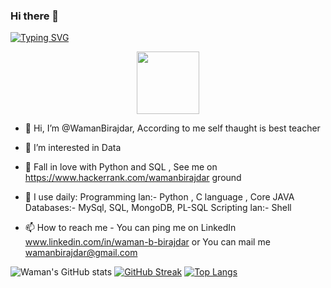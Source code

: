 ### Hi there 👋
[![Typing SVG](https://readme-typing-svg.demolab.com/?lines=I'm+Waman+Birajdar;Big+Data+and+ML+Engineer)](https://git.io/typing-svg)
<div id="header" align="center">
  <img src="https://media.giphy.com/media/M9gbBd9nbDrOTu1Mqx/giphy.gif" width="100"/>
</div> 



- 👋 Hi, I’m @WamanBirajdar, According to me self thaught is best teacher
- 👀 I’m interested in Data 
- 💞️ Fall in love with Python and SQL , See me on https://www.hackerrank.com/wamanbirajdar ground 
- 🌱 I use daily: 
      Programming lan:- Python , C language , Core JAVA
      Databases:-       MySql, SQL, MongoDB, PL-SQL
      Scripting lan:-   Shell
      
- 📫 How to reach me - You can ping me on 
      LinkedIn www.linkedin.com/in/waman-b-birajdar or 
      You can mail me wamanbirajdar@gmail.com


![Waman's GitHub stats](https://github-readme-stats.vercel.app/api?username=wamanbirajdar&theme=dark&show_icons=true)
[![GitHub Streak](https://streak-stats.demolab.com?user=wamanbirajdar&theme=highcontrast)](https://git.io/streak-stats)
[![Top Langs](https://github-readme-stats.vercel.app/api/top-langs/?username=wamanbirajdar&langs_count=8)]([https://github.com/anuraghazra/github-readme-stats](https://github.com/WamanBirajdar/WamanBirajdar/edit/main/README))
<!---
WamanBirajdar/WamanBirajdar is a ✨ special ✨ repository because its `README.md` (this file) appears on your GitHub profile.
You can click the Preview link to take a look at your changes.
--->


